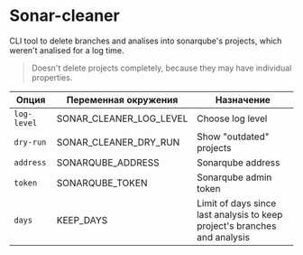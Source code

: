 # Sonar-cleaner

CLI tool to delete branches and analises into sonarqube's projects, which weren't analised for a log time.

> Doesn't delete projects completely, because they may have individual properties.


| Опция       | Переменная окружения    | Назначение                                                                |
| ----------- | ----------------------- | ------------------------------------------------------------------------- |
| `log-level` | SONAR_CLEANER_LOG_LEVEL | Choose log level                                                          |
| `dry-run`   | SONAR_CLEANER_DRY_RUN   | Show "outdated" projects                                                  |
| `address`   | SONARQUBE_ADDRESS       | Sonarqube address                                                         |
| `token`     | SONARQUBE_TOKEN         | Sonarqube admin token                                                     |
| `days`      | KEEP_DAYS               | Limit of days since last analysis to keep project's branches and analysis |
